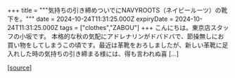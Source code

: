 +++
title = """気持ちの引き締めついでにNAVYROOTS（ネイビールーツ）の靴下を。"""
date = 2024-10-24T11:31:25.000Z
expiryDate = 2024-10-24T11:31:25.000Z
tags = ["clothes","ZABOU"]
+++
こんにちは。東京店スタッフの小坂です。 本格的な秋の気配にアドレナリンがドバドバで、節操無しにお買い物をしてしまうこの頃です。最近は革靴をおろしましたが、新しい革靴に足入れした時の気持ちの引き締まる様には、得も言われぬ喜 \[…\]

[[source]](https://zabou.org/2024/10/24/309372/)
